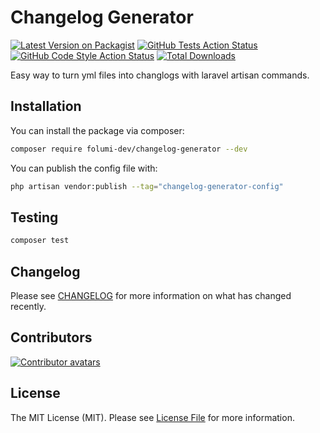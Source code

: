 # Changelog Generator

[![Latest Version on Packagist](https://img.shields.io/packagist/v/folumi-dev/changelog-generator.svg?style=flat-square)](https://packagist.org/packages/folumi-dev/changelog-generator)
[![GitHub Tests Action Status](https://img.shields.io/github/actions/workflow/status/folumi-dev/changelog-generator/run-tests.yml?branch=main&label=tests&style=flat-square)](https://github.com/folumi-dev/changelog-generator/actions?query=workflow%3Arun-tests+branch%3Amain)
[![GitHub Code Style Action Status](https://img.shields.io/github/actions/workflow/status/folumi-dev/changelog-generator/fix-php-code-style-issues.yml?branch=main&label=code%20style&style=flat-square)](https://github.com/folumi-dev/changelog-generator/actions?query=workflow%3A"Fix+PHP+code+style+issues"+branch%3Amain)
[![Total Downloads](https://img.shields.io/packagist/dt/folumi-dev/changelog-generator.svg?style=flat-square)](https://packagist.org/packages/folumi-dev/changelog-generator)

Easy way to turn yml files into changlogs with laravel artisan commands.
## Installation

You can install the package via composer:

```bash
composer require folumi-dev/changelog-generator --dev
```

You can publish the config file with:

```bash
php artisan vendor:publish --tag="changelog-generator-config"
```

## Testing

```bash
composer test
```

## Changelog

Please see [CHANGELOG](CHANGELOG.md) for more information on what has changed recently.

## Contributors

[![Contributor avatars](https://contrib.rocks/image?repo=Folumi-dev/changelog-generator)](https://github.com/Folumi-dev/changelog-generator/graphs/contributors)

## License

The MIT License (MIT). Please see [License File](LICENSE.md) for more information.
